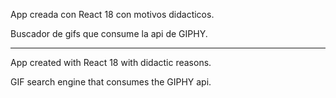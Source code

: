 App creada con React 18 con motivos didacticos.

Buscador de gifs que consume la api de GIPHY.

-----------------------------------------------

App created with React 18 with didactic reasons.

GIF search engine that consumes the GIPHY api.


